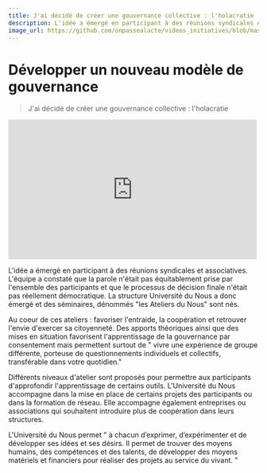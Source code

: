 ```yaml
---
title: J'ai décidé de créer une gouvernance collective : l'holacratie
description: L'idée a émergé en participant à des réunions syndicales et associatives. L'équipe a constaté que la parole n'était pas équitablement prise par l'ensemble des participants et que le processus de décision finale n'était pas réellement démocratique.
image_url: https://github.com/onpassealacte/videos_initiatives/blob/master/media/holacratie.jpg
---
```


# Développer un nouveau modèle de gouvernance

> J'ai décidé de créer une gouvernance collective : l'holacratie

<iframe src="https://player.vimeo.com/video/138954740" width="500" height="281" frameborder="0" webkitallowfullscreen mozallowfullscreen allowfullscreen></iframe>

L'idée a émergé en participant à des réunions syndicales et associatives. L'équipe a constaté que la parole n'était pas équitablement prise par l'ensemble des participants et que le processus de décision finale n'était pas réellement démocratique. La structure Université du Nous a donc émergé et des séminaires, dénommés "les Ateliers du Nous" sont nés.

Au coeur de ces ateliers : favoriser l'entraide, la coopération et retrouver l'envie d'exercer sa citoyenneté. Des apports théoriques ainsi que des mises en situation favorisent l'apprentissage de la gouvernance par consentement mais permettent surtout de " vivre une expérience de groupe différente, porteuse de questionnements individuels et collectifs, transférable dans votre quotidien."

Différents niveaux d'atelier sont proposés pour permettre aux participants d'approfondir l'apprentissage de certains outils. L'Université du Nous accompagne dans la mise en place de certains projets des participants ou dans la formation de réseau. Elle accompagne également entreprises ou associations qui souhaitent introduire plus de coopération dans leurs structures.

L'Université du Nous permet " à chacun d’exprimer, d’expérimenter et de développer ses idées et ses désirs. Il permet de trouver des moyens humains, des compétences et des talents, de développer des moyens matériels et financiers pour réaliser des projets au service du vivant. "
